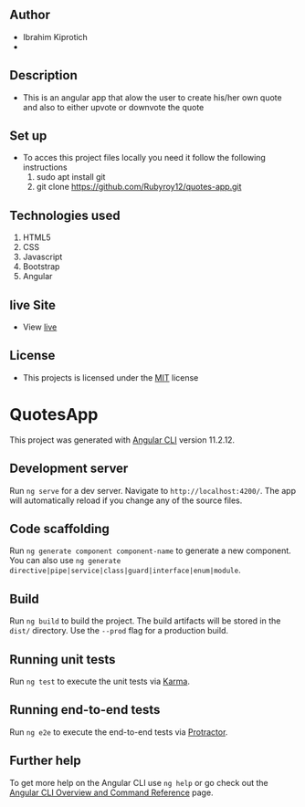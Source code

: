 ## Author
- Ibrahim Kiprotich 
- 
## Description 
- This  is an angular app that alow the user to create his/her own quote and also to either upvote or downvote the quote
## Set up
- To acces this project files locally you need it follow the following instructions
  1. sudo apt install git
  2. git clone https://github.com/Rubyroy12/quotes-app.git

## Technologies used
1. HTML5 
2. CSS
3. Javascript
4. Bootstrap
5. Angular

## live Site
- View [live]()
 ## License
 - This projects is licensed under the [MIT](LICENCSE.md) license






# QuotesApp

This project was generated with [Angular CLI](https://github.com/angular/angular-cli) version 11.2.12.

## Development server

Run `ng serve` for a dev server. Navigate to `http://localhost:4200/`. The app will automatically reload if you change any of the source files.

## Code scaffolding

Run `ng generate component component-name` to generate a new component. You can also use `ng generate directive|pipe|service|class|guard|interface|enum|module`.

## Build

Run `ng build` to build the project. The build artifacts will be stored in the `dist/` directory. Use the `--prod` flag for a production build.

## Running unit tests

Run `ng test` to execute the unit tests via [Karma](https://karma-runner.github.io).

## Running end-to-end tests

Run `ng e2e` to execute the end-to-end tests via [Protractor](http://www.protractortest.org/).

## Further help

To get more help on the Angular CLI use `ng help` or go check out the [Angular CLI Overview and Command Reference](https://angular.io/cli) page.
